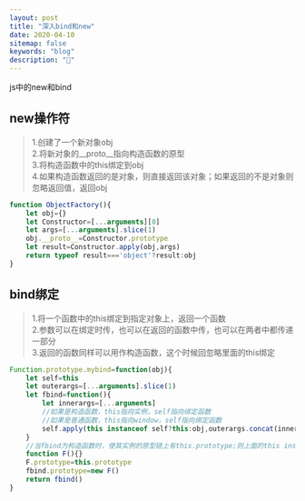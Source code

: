 ```yaml
---
layout: post
title: "深入bind和new"
date: 2020-04-10
sitemap: false
keywords: "blog"
description: "🚀"
---
```


js中的new和bind

## new操作符
> 1.创建了一个新对象obj  
> 2.将新对象的__proto__指向构造函数的原型  
> 3.将构造函数中的this绑定到obj  
> 4.如果构造函数返回的是对象，则直接返回该对象；如果返回的不是对象则忽略返回值，返回obj

```javascript
function ObjectFactory(){
    let obj={}
    let Constructor=[...arguments][0]
    let args=[...arguments].slice(1)
    obj.__proto__=Constructor.prototype
    let result=Constructor.apply(obj,args)
    return typeof result==='object'?result:obj
}
```

## bind绑定
> 1.将一个函数中的this绑定到指定对象上，返回一个函数  
> 2.参数可以在绑定时传，也可以在返回的函数中传，也可以在两者中都传递一部分  
> 3.返回的函数同样可以用作构造函数，这个时候回忽略里面的this绑定  

```javascript
Function.prototype.mybind=function(obj){
    let self=this
    let outerargs=[...arguments].slice(1)
    let fbind=function(){
        let innerargs=[...arguments]
        //如果是构造函数，this指向实例，self指向绑定函数
        //如果是普通函数，this指向window，self指向绑定函数
        self.apply(this instanceof self?this:obj,outerargs.concat(innerargs))
    }
    //当fbind为构造函数时，使其实例的原型链上有this.prototype;则上面的this instanceof self返回true
    function F(){}
    F.prototype=this.prototype
    fbind.prototype=new F()
    return fbind()
}
```